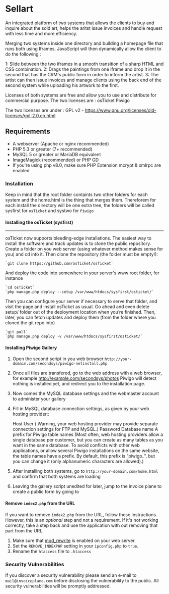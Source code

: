 <h1>Sellart</h1>

An integrated platform of two systems that allows the clients to buy and inquire about the sold art, helps the aritst issue invoices and handle request with less time and more efficiency.

Merging two systems inside one directory and building a homepage file that runs both using Iframes. JavaScript will then dynamically allow the client to do the following :

1: Slide between the two iframes in a smooth transition of a sharp HTML and CSS combination.
2: Drags the paintings from one iframe and drop it in the second that has the CRM's public form in order to inform the artist.
3: The artist can then issue invoices and manage clients using the back end of the second system while uploading his artwork to the first.

Licenses of both systems are free and allow you to use and distribute for commercial purpose.
The two licenses are :
osTicket
Piwigo

The two licenses are under :
GPL v2 - https://www.gnu.org/licenses/old-licenses/gpl-2.0.en.html


## Requirements

 * A webserver (Apache or nginx recommended)
 * PHP 5.3 or greater (7+ recommended)
 * MySQL 5 or greater or MariaDB equivalent
 * ImageMagick (recommended) or PHP GD
 * If you're using php v8.0, make sure PHP Extension mcrypt & xmlrpc are enabled 

### Installation

Keep in mind that the root folder containts two other folders for each system and the home.html is the thing that merges them.
Thereforem for each install the directory will be one extra tree, the folders will be called sysfirst for `osTicket` and systwo for `Piwigo`

#### Installing the osTicket (sysfirst)
----------
osTicket now supports bleeding-edge installations. The easiest way to
install the software and track updates is to clone the public repository.
Create a folder on you web server (using whatever method makes sense for
you) and cd into it. Then clone the repository (the folder must be empty!):

    `git clone https://github.com/osTicket/osTicket`

And deploy the code into somewhere in your server's www root folder, for
instance

    `cd osTicket`
    `php manage.php deploy --setup /var/www/htdocs/sysfirst/osticket/`

Then you can configure your server if necessary to serve that folder, and
visit the page and install osTicket as usual. Go ahead and even delete
setup/ folder out of the deployment location when you’re finished. Then,
later, you can fetch updates and deploy them (from the folder where you
cloned the git repo into)

    `git pull`
    `php manage.php deploy -v /var/www/htdocs/sysfirst/osticket/`

#### Installing Piwigo Gallery

1. Open the second script in you web browser `http://your-domain.com/secondsys/piwigo-netinstall.php`
2. Once all files are transfered, go to the web address with a web browser, for example http://example.com/secondsys/photos Piwigo will detect nothing is installed yet, and redirect you to the installation page.
3. Now comes the MySQL database settings and the webmaster account to administer your gallery
4. Fill in MySQL database connection settings, as given by your web hosting provider::

    Host
    User ( Warning, your web hosting provider may provide separate connection settings for FTP and MySQL.)
    Password
    Database name
    A prefix for Piwigo table names (Most often, web hosting providers allow a single database per customer, but you can create as many tables as you want in the same database. To avoid conflicts with other web applications, or allow several Piwigo installations on the same website, the table names have a prefix. By default, this prefix is ”piwigo_”, but you can change it (only alphanumeric characters are allowed).) 

5. After installing both systems, go to `http://your-domain.com/home.html` and confirm that both systems are loading
6. Leaving the gallery script unedited for later, jump to the invoice plane to create a public form by going to 

#### Remove `index2.php` from the URL

If you want to remove `index2.php` from the URL, follow these instructions. However, this is an _optional_ step and not a requirement. If it's not working correctly, take a step back and use the application with out removing that part from the URL.

1. Make sure that [mod_rewrite](https://go.invoiceplane.com/apachemodrewrite) is enabled on your web server.
2. Set the `REMOVE_INDEXPHP` setting in your `ipconfig.php` to `true`.
3. Rename the `htaccess` file to `.htaccess`


### Security Vulnerabilities

If you discover a security vulnerability please send an e-mail to `mail@invoiceplane.com` before disclosing the vulnerability to the public.
All security vulnerabilities will be promptly addressed.



